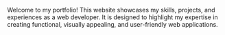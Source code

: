 Welcome to my portfolio! This website showcases my skills, projects, and experiences as a web developer. It is designed to highlight my expertise in creating functional, visually appealing, and user-friendly web applications.

